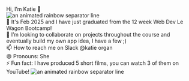 <div id="header" align="left"> 
<h1></h1>Hi, I’m Katie 👋 </h1>
  <br>
  <img src="https://user-images.githubusercontent.com/74038190/212284115-f47cd8ff-2ffb-4b04-b5bf-4d1c14c0247f.gif" alt="an animated rainbow separator line">
  <br>
🌱 It's Feb 2025 and I have just graduated from the 12 week Web Dev Le Wagon Bootcamp! 
  <br>
💞️ I’m looking to collaborate on projects throughout the course and eventually build my own app idea, I have a few ;)
   <br>
📫 How to reach me on Slack @katie organ
   <br>
😄 Pronouns: She
   <br>
⚡ Fun fact: I have produced 5 short films, you can watch 3 of them on YouTube!

<!---
KatieOrgan/KatieOrgan is a ✨ special ✨ repository because its `README.md` (this file) appears on your GitHub profile.
You can click the Preview link to take a look at your changes.
--->

<img src="https://user-images.githubusercontent.com/74038190/212284115-f47cd8ff-2ffb-4b04-b5bf-4d1c14c0247f.gif" alt="an animated rainbow separator line">
</div>
